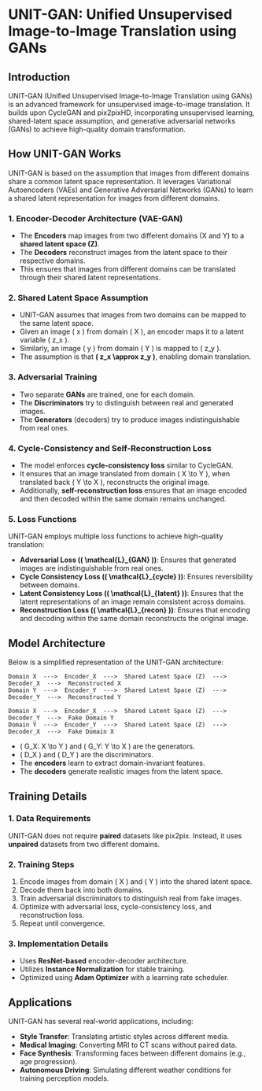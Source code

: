 # UNIT-GAN: Unified Unsupervised Image-to-Image Translation using GANs

## Introduction
UNIT-GAN (Unified Unsupervised Image-to-Image Translation using GANs) is an advanced framework for unsupervised image-to-image translation. It builds upon CycleGAN and pix2pixHD, incorporating unsupervised learning, shared-latent space assumption, and generative adversarial networks (GANs) to achieve high-quality domain transformation.

## How UNIT-GAN Works
UNIT-GAN is based on the assumption that images from different domains share a common latent space representation. It leverages Variational Autoencoders (VAEs) and Generative Adversarial Networks (GANs) to learn a shared latent representation for images from different domains.

### 1. Encoder-Decoder Architecture (VAE-GAN)
- The **Encoders** map images from two different domains (X and Y) to a **shared latent space (Z)**.
- The **Decoders** reconstruct images from the latent space to their respective domains.
- This ensures that images from different domains can be translated through their shared latent representations.

### 2. Shared Latent Space Assumption
- UNIT-GAN assumes that images from two domains can be mapped to the same latent space.
- Given an image \( x \) from domain \( X \), an encoder maps it to a latent variable \( z_x \).
- Similarly, an image \( y \) from domain \( Y \) is mapped to \( z_y \).
- The assumption is that **\( z_x \approx z_y \)**, enabling domain translation.

### 3. Adversarial Training
- Two separate **GANs** are trained, one for each domain.
- The **Discriminators** try to distinguish between real and generated images.
- The **Generators** (decoders) try to produce images indistinguishable from real ones.

### 4. Cycle-Consistency and Self-Reconstruction Loss
- The model enforces **cycle-consistency loss** similar to CycleGAN.
- It ensures that an image translated from domain \( X \to Y \), when translated back \( Y \to X \), reconstructs the original image.
- Additionally, **self-reconstruction loss** ensures that an image encoded and then decoded within the same domain remains unchanged.

### 5. Loss Functions
UNIT-GAN employs multiple loss functions to achieve high-quality translation:
- **Adversarial Loss (\( \mathcal{L}_{GAN} \))**: Ensures that generated images are indistinguishable from real ones.
- **Cycle Consistency Loss (\( \mathcal{L}_{cycle} \))**: Ensures reversibility between domains.
- **Latent Consistency Loss (\( \mathcal{L}_{latent} \))**: Ensures that the latent representations of an image remain consistent across domains.
- **Reconstruction Loss (\( \mathcal{L}_{recon} \))**: Ensures that encoding and decoding within the same domain reconstructs the original image.

## Model Architecture
Below is a simplified representation of the UNIT-GAN architecture:

```
Domain X  --->  Encoder_X  --->  Shared Latent Space (Z)  --->  Decoder_X  --->  Reconstructed X
Domain Y  --->  Encoder_Y  --->  Shared Latent Space (Z)  --->  Decoder_Y  --->  Reconstructed Y

Domain X  --->  Encoder_X  --->  Shared Latent Space (Z)  --->  Decoder_Y  --->  Fake Domain Y
Domain Y  --->  Encoder_Y  --->  Shared Latent Space (Z)  --->  Decoder_X  --->  Fake Domain X

```

- \( G_X: X \to Y \) and \( G_Y: Y \to X \) are the generators.
- \( D_X \) and \( D_Y \) are the discriminators.
- The **encoders** learn to extract domain-invariant features.
- The **decoders** generate realistic images from the latent space.

## Training Details
### 1. Data Requirements
UNIT-GAN does not require **paired** datasets like pix2pix. Instead, it uses **unpaired** datasets from two different domains.

### 2. Training Steps
1. Encode images from domain \( X \) and \( Y \) into the shared latent space.
2. Decode them back into both domains.
3. Train adversarial discriminators to distinguish real from fake images.
4. Optimize with adversarial loss, cycle-consistency loss, and reconstruction loss.
5. Repeat until convergence.

### 3. Implementation Details
- Uses **ResNet-based** encoder-decoder architecture.
- Utilizes **Instance Normalization** for stable training.
- Optimized using **Adam Optimizer** with a learning rate scheduler.

## Applications
UNIT-GAN has several real-world applications, including:
- **Style Transfer**: Translating artistic styles across different media.
- **Medical Imaging**: Converting MRI to CT scans without paired data.
- **Face Synthesis**: Transforming faces between different domains (e.g., age progression).
- **Autonomous Driving**: Simulating different weather conditions for training perception models.

